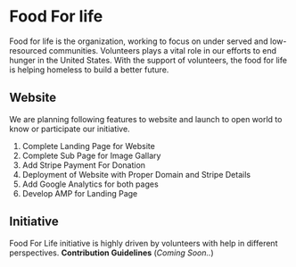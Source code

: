 

# Food For life

Food for life is the organization, working to focus on under served and low-resourced communities. Volunteers plays a vital role in our efforts to end hunger in the United States. With the support of volunteers, the food for life is helping homeless to build a better future.

## Website

We are planning following features to website and launch to open world to know or participate our initiative.

1. Complete Landing Page for Website
2. Complete Sub Page for Image Gallary
3. Add Stripe Payment For Donation
4. Deployment of Website with Proper Domain and Stripe Details
5. Add Google Analytics for both pages
6. Develop AMP for Landing Page


## Initiative

Food For Life initiative is highly driven by volunteers with help in different perspectives. **Contribution Guidelines** (*Coming Soon..*)